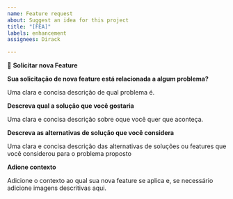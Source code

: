 ```yaml
---
name: Feature request
about: Suggest an idea for this project
title: "[FEA]"
labels: enhancement
assignees: Dirack

---
```


:tada: **Solicitar nova Feature**

**Sua solicitação de nova feature está relacionada a algum problema?**

Uma clara e concisa descrição de qual problema é. 

**Descreva qual a solução que você gostaria**

Uma clara e concisa descrição sobre oque você quer que aconteça.


**Descreva as alternativas de solução que você considera**

Uma clara e concisa descrição das alternativas de soluções ou features que você considerou
para o problema proposto

**Adione contexto**

Adicione o contexto ao qual sua nova feature se aplica e, se necessário
adicione imagens descritivas aqui.

